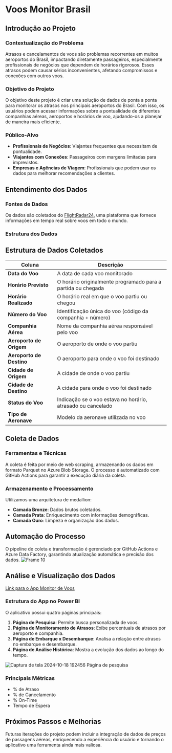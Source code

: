 # Voos Monitor Brasil

## Introdução ao Projeto

### Contextualização do Problema
Atrasos e cancelamentos de voos são problemas recorrentes em muitos aeroportos do Brasil, impactando diretamente passageiros, especialmente profissionais de negócios que dependem de horários rigorosos. Esses atrasos podem causar sérios inconvenientes, afetando compromissos e conexões com outros voos.

### Objetivo do Projeto
O objetivo deste projeto é criar uma solução de dados de ponta a ponta para monitorar os atrasos nos principais aeroportos do Brasil. Com isso, os usuários podem acessar informações sobre a pontualidade de diferentes companhias aéreas, aeroportos e horários de voo, ajudando-os a planejar de maneira mais eficiente.

### Público-Alvo
- **Profissionais de Negócios**: Viajantes frequentes que necessitam de pontualidade.
- **Viajantes com Conexões**: Passageiros com margens limitadas para imprevistos.
- **Empresas e Agências de Viagem**: Profissionais que podem usar os dados para melhorar recomendações a clientes.

## Entendimento dos Dados

### Fontes de Dados
Os dados são coletados do [FlightRadar24](https://www.flightradar24.com), uma plataforma que fornece informações em tempo real sobre voos em todo o mundo.

### Estrutura dos Dados
## Estrutura de Dados Coletados

| Coluna             | Descrição                                                       |
|--------------------|-----------------------------------------------------------------|
| **Data do Voo**     | A data de cada voo monitorado                                   |
| **Horário Previsto**| O horário originalmente programado para a partida ou chegada    |
| **Horário Realizado**| O horário real em que o voo partiu ou chegou                   |
| **Número do Voo**   | Identificação única do voo (código da companhia + número)       |
| **Companhia Aérea** | Nome da companhia aérea responsável pelo voo                    |
| **Aeroporto de Origem** | O aeroporto de onde o voo partiu                          |
| **Aeroporto de Destino**| O aeroporto para onde o voo foi destinado                 |
| **Cidade de Origem**| A cidade de onde o voo partiu                                   |
| **Cidade de Destino**| A cidade para onde o voo foi destinado                        |
| **Status do Voo**   | Indicação se o voo estava no horário, atrasado ou cancelado     |
| **Tipo de Aeronave**| Modelo da aeronave utilizada no voo                             |


## Coleta de Dados

### Ferramentas e Técnicas
A coleta é feita por meio de web scraping, armazenando os dados em formato Parquet no Azure Blob Storage. O processo é automatizado com GitHub Actions para garantir a execução diária da coleta.

### Armazenamento e Processamento
Utilizamos uma arquitetura de medallion:
- **Camada Bronze**: Dados brutos coletados.
- **Camada Prata**: Enriquecimento com informações demográficas.
- **Camada Ouro**: Limpeza e organização dos dados.

## Automação do Processo
O pipeline de coleta e transformação é gerenciado por GitHub Actions e Azure Data Factory, garantindo atualização automática e precisão dos dados.
![Frame 10](https://github.com/user-attachments/assets/5f6a813c-5207-4faa-9b2d-76cf650daa37)


## Análise e Visualização dos Dados

[Link para o App Monitor de Voos](https://bit.ly/VoosMonitorBrasil)

### Estrutura do App no Power BI
O aplicativo possui quatro páginas principais:
1. **Página de Pesquisa**: Permite busca personalizada de voos.
2. **Página de Monitoramento de Atrasos**: Exibe percentuais de atrasos por aeroporto e companhia.
3. **Página de Embarque x Desembarque**: Analisa a relação entre atrasos no embarque e desembarque.
4. **Página de Análise Histórica**: Mostra a evolução dos dados ao longo do tempo.


![Captura de tela 2024-10-18 192456](https://github.com/user-attachments/assets/8f7404ca-2ddd-4913-8ed5-77bbb59b9e3d)
Página de pesquisa


### Principais Métricas
- % de Atraso
- % de Cancelamento
- % On-Time
- Tempo de Espera


## Próximos Passos e Melhorias
Futuras iterações do projeto podem incluir a integração de dados de preços de passagens aéreas, enriquecendo a experiência do usuário e tornando o aplicativo uma ferramenta ainda mais valiosa.


